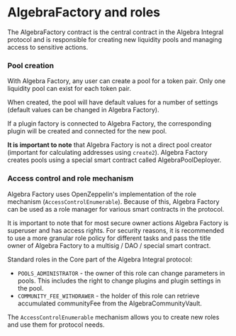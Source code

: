 # AlgebraFactory and roles

The AlgebraFactory contract is the central contract in the Algebra Integral protocol and is responsible for creating new liquidity pools and managing access to sensitive actions.

### Pool creation

With Algebra Factory, any user can create a pool for a token pair. Only one liquidity pool can exist for each token pair.

When created, the pool will have default values for a number of settings (default values can be changed in Algebra Factory).

If a plugin factory is connected to Algebra Factory, the corresponding plugin will be created and connected for the new pool.

**It is important to note** that Algebra Factory is not a direct pool creator (important for calculating addresses using `create2`). Algebra Factory creates pools using a special smart contract called AlgebraPoolDeployer.

### Access control and role mechanism

Algebra Factory uses OpenZeppelin's implementation of the role mechanism (`AccessControlEnumerable`). Because of this, Algebra Factory can be used as a role manager for various smart contracts in the protocol.

It is important to note that for most secure owner actions Algebra Factory is superuser and has access rights. For security reasons, it is recommended to use a more granular role policy for different tasks and pass the title owner of Algebra Factory to a multisig / DAO / special smart contract.

Standard roles in the Core part of the Algebra Integral protocol:

* `POOLS_ADMINISTRATOR`  - the owner of this role can change parameters in pools. This includes the right to change plugins and plugin settings in the pool.
* `COMMUNITY_FEE_WITHDRAWER` - the holder of this role can retrieve accumulated communityFee from the AlgebraCommunityVault.&#x20;

The `AccessControlEnumerable` mechanism allows you to create new roles and use them for protocol needs.
